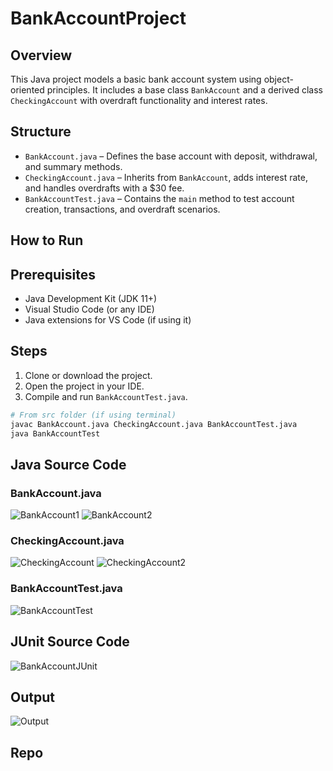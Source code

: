 # BankAccountProject

## Overview

This Java project models a basic bank account system using object-oriented principles. It includes a base class `BankAccount` and a derived class `CheckingAccount` with overdraft functionality and interest rates.

## Structure

- `BankAccount.java` – Defines the base account with deposit, withdrawal, and summary methods.
- `CheckingAccount.java` – Inherits from `BankAccount`, adds interest rate, and handles overdrafts with a $30 fee.
- `BankAccountTest.java` – Contains the `main` method to test account creation, transactions, and overdraft scenarios.

## How to Run

## Prerequisites

- Java Development Kit (JDK 11+)
- Visual Studio Code (or any IDE)
- Java extensions for VS Code (if using it)

## Steps

1. Clone or download the project.
2. Open the project in your IDE.
3. Compile and run `BankAccountTest.java`.

```bash
# From src folder (if using terminal)
javac BankAccount.java CheckingAccount.java BankAccountTest.java
java BankAccountTest
```


## Java Source Code

### BankAccount.java
![BankAccount1](screenshots/BankAccount1.png)
![BankAccount2](screenshots/BankAccount2.png)

### CheckingAccount.java
![CheckingAccount](screenshots/CheckingAccount.png)
![CheckingAccount2](screenshots/CheckingAccount2.png)

### BankAccountTest.java
![BankAccountTest](screenshots/BankAccountTest.png)

## JUnit Source Code
![BankAccountJUnit](screenshots/BankAccountJUnit.png)

## Output
![Output](screenshots/Output.png)

## Repo


